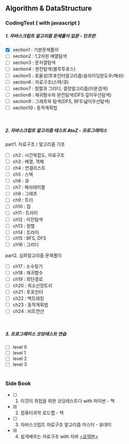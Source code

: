 ## Algorithm & DataStructure

### CodingTest ( with javascript )

##### 1. 자바스크립트 알고리즘 문제풀이 입문 - 인프런

- [x] section1 : 기본문제풀이
- [ ] section2 : 1,2차원 배열탐색
- [ ] section3 : 문자열탐색
- [ ] section4 : 완전탐색(블루투포스)
- [ ] section5 : 효율성(투포인터알고리즘/슬라이딩윈도우/해쉬)
- [ ] section6 : 자료구조(스택/큐)
- [ ] section7 : 정렬과 그리디, 결정알고리즘(이분검색)
- [ ] section8 : 재귀함수와 완전탐색(DFS:깊이우선탐색)
- [ ] section9 : 그래프와 탐색(DFS, BFS:넓이우선탐색)
- [ ] section10 : 동적계획법

<br>

##### 2. 자바스크립트 알고리즘 테스트 AtoZ - 프로그래머스

part1. 자료구조 / 알고리즘 기초

- [ ] ch2 : 시간복잡도, 자료구조
- [ ] ch3 : 배열, 객체
- [ ] ch4 : 연결리스트
- [ ] ch5 : 스택
- [ ] ch6 : 큐
- [ ] ch7 : 해쉬테이블
- [ ] ch8 : 그래프
- [ ] ch9 : 트리
- [ ] ch10 : 힙
- [ ] ch11 : 트라이
- [ ] ch12 : 이진탐색
- [ ] ch13 : 정렬
- [ ] ch14 : 트라이
- [ ] ch15 : BFS, DFS
- [ ] ch16 : 그리디

part2. 심화알고리즘 문제풀이

- [ ] ch17 : 소수찾기
- [ ] ch18 : 재귀함수
- [ ] ch19 : 최단경로
- [ ] ch20 : 최소신장트리
- [ ] ch21 : 투포인터
- [ ] ch22 : 백트래킹
- [ ] ch23 : 동적계획법
- [ ] ch24 : 비트연산

<br>

##### 3. 프로그래머스 코딩테스트 연습

- [ ] level 0
- [ ] level 1
- [ ] level 2
- [ ] level 3
      <br>
      <br>

### Side Book

- [ ] 1. 이것이 취업을 위한 코딩테스트다 with 파이썬 - 책
- [x] 2. 컴퓨터과학 로드맵 - 책
- [ ] 3. 자바스크립트 자료구조 알고리즘 마스터 - 유데미
- [x] 4. 쉽게배우는 자료구조 with 자바 <a href="https://www.notion.so/with-224cee9b27534edfa345b444731a6689"><요약본></a>
